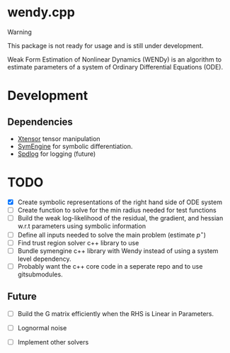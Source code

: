 # wendy.cpp

>[!WARNING]
> This package is not ready for usage and is still under development.


Weak Form Estimation of Nonlinear Dynamics (WENDy) is an algorithm to estimate parameters of a system of Ordinary
Differential Equations (ODE).

# Development

## Dependencies

- [Xtensor](https://xtensor.readthedocs.io/en/latest/getting_started.html) tensor manipulation
- [SymEngine](https://github.com/symengine/symengine) for symbolic differentiation.
- [Spdlog](https://github.com/gabime/spdlog) for logging (future)

# TODO

- [x] Create symbolic representations of the right hand side of ODE system
- [ ] Create function to solve for the min radius needed for test functions
- [ ] Build the weak log-likelihood of the residual, the gradient, and hessian w.r.t parameters using symbolic
  information
- [ ] Define all inputs needed to solve the main problem (estimate $`p^\star`$)
- [ ] Find trust region solver c++ library to use
- [ ] Bundle symengine c++ library with Wendy instead of using a system level dependency.
- [ ] Probably want the c++ core code in a seperate repo and to use gitsubmodules.

## Future

- [ ] Build the G matrix efficiently when the RHS is Linear in Parameters.
- [ ] Lognormal noise
- [ ] Implement other solvers

